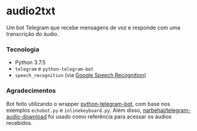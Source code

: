 # audio2txt

Um bot Telegram que recebe mensagens de voz e responde com uma transcrição do áudio.

### Tecnologia
- Python 3.7.5
- `telegram` e `python-telegram-bot`
- `speech_recognition` (via [Google Speech Recognition](https://pypi.org/project/SpeechRecognition/))

### Agradecimentos
Bot feito utilizando o wrapper [python-telegram-bot](https://github.com/python-telegram-bot/python-telegram-bot), com base nos exemplos `echobot.py` e `inlinekeyboard.py`. Além disso, [narbehaj/telegram-audio-download](https://github.com/narbehaj/telegram-audio-download/blob/master/tg_audio.py) foi usado como referência para acessar os áudios recebidos.

